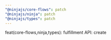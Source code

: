 ```yaml
---
"@ninjajs/core-flows": patch
"@ninjajs/ninja": patch
"@ninjajs/types": patch
---
```


feat(core-flows,ninja,types): fulfillment API: create
